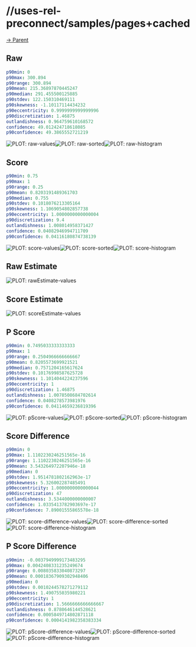 
# //uses-rel-preconnect/samples/pages+cached

[→ Parent](../..)


## Raw


```yaml
p90min: 0
p90max: 300.894
p90range: 300.894
p90mean: 215.36897870445247
p90median: 291.455500125885
p90stdev: 122.150310469111
p90skewness: -1.10117114434232
p90eccentricity: 0.9999999999999996
p90discretization: 1.46875
outlandishness: 0.964759610168572
confidence: 49.012424718618085
p90confidence: 49.3865552721219

```

![PLOT: raw-values](./raw/values.svg)![PLOT: raw-sorted](./raw/sorted.svg)![PLOT: raw-histogram](./raw/histogram.svg)
## Score


```yaml
p90min: 0.75
p90max: 1
p90range: 0.25
p90mean: 0.8203191489361703
p90median: 0.755
p90stdev: 0.1018076213305164
p90skewness: 1.1069054802857738
p90eccentricity: 1.0000000000000004
p90discretization: 9.4
outlandishness: 1.008014958371427
confidence: 0.04082946994711709
p90confidence: 0.04116180874738139

```

![PLOT: score-values](./score/values.svg)![PLOT: score-sorted](./score/sorted.svg)![PLOT: score-histogram](./score/histogram.svg)
## Raw Estimate

![PLOT: rawEstimate-values](./rawEstimate/values.svg)
## Score Estimate

![PLOT: scoreEstimate-values](./scoreEstimate/values.svg)
## P Score


```yaml
p90min: 0.7495033333333333
p90max: 1
p90range: 0.2504966666666667
p90mean: 0.8205573699921521
p90median: 0.7571204165617624
p90stdev: 0.10176998587625728
p90skewness: 1.1014044224237596
p90eccentricity: 1
p90discretization: 1.46875
outlandishness: 1.0078508684702614
confidence: 0.0408278573981976
p90confidence: 0.04114659236819396

```

![PLOT: pScore-values](./pScore/values.svg)![PLOT: pScore-sorted](./pScore/sorted.svg)![PLOT: pScore-histogram](./pScore/histogram.svg)
## Score Difference


```yaml
p90min: 0
p90max: 1.1102230246251565e-16
p90range: 1.1102230246251565e-16
p90mean: 3.543264972207946e-18
p90median: 0
p90stdev: 1.9514781802162963e-17
p90skewness: 5.326002287485491
p90eccentricity: 1.0000000000000044
p90discretization: 47
outlandishness: 3.5344000000000007
confidence: 1.0335413782903697e-17
p90confidence: 7.89001555865578e-18

```

![PLOT: score-difference-values](./score-difference/values.svg)![PLOT: score-difference-sorted](./score-difference/sorted.svg)![PLOT: score-difference-histogram](./score-difference/histogram.svg)
## P Score Difference


```yaml
p90min: -0.0037949999173483295
p90max: 0.0042408331235249674
p90range: 0.008035833040873297
p90mean: 0.00018367909302948406
p90median: 0
p90stdev: 0.0010244578271279112
p90skewness: 1.490755035980221
p90eccentricity: 1
p90discretization: 1.5666666666666667
outlandishness: 0.8780646144528621
confidence: 0.0005849714802871118
p90confidence: 0.0004141982358383334

```

![PLOT: pScore-difference-values](./pScore-difference/values.svg)![PLOT: pScore-difference-sorted](./pScore-difference/sorted.svg)![PLOT: pScore-difference-histogram](./pScore-difference/histogram.svg)